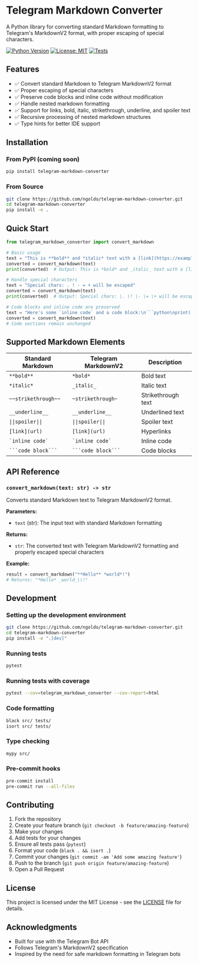 # Telegram Markdown Converter

A Python library for converting standard Markdown formatting to Telegram's MarkdownV2 format, with proper escaping of special characters.

[![Python Version](https://img.shields.io/badge/python-3.10%2B-blue.svg)](https://www.python.org/downloads/)
[![License: MIT](https://img.shields.io/badge/License-MIT-yellow.svg)](https://opensource.org/licenses/MIT)
[![Tests](https://github.com/ngoldo/telegram-markdown-converter/workflows/Tests/badge.svg)](https://github.com/ngoldo/telegram-markdown-converter/actions)

## Features

- ✅ Convert standard Markdown to Telegram MarkdownV2 format
- ✅ Proper escaping of special characters
- ✅ Preserve code blocks and inline code without modification
- ✅ Handle nested markdown formatting
- ✅ Support for links, bold, italic, strikethrough, underline, and spoiler text
- ✅ Recursive processing of nested markdown structures
- ✅ Type hints for better IDE support

## Installation

### From PyPI (coming soon)

```bash
pip install telegram-markdown-converter
```

### From Source

```bash
git clone https://github.com/ngoldo/telegram-markdown-converter.git
cd telegram-markdown-converter
pip install -e .
```

## Quick Start

```python
from telegram_markdown_converter import convert_markdown

# Basic usage
text = "This is **bold** and *italic* text with a [link](https://example.com)"
converted = convert_markdown(text)
print(converted)  # Output: This is *bold* and _italic_ text with a [link](https://example.com)

# Handle special characters
text = "Special chars: . ! - = + will be escaped"
converted = convert_markdown(text)
print(converted)  # Output: Special chars: \. \! \- \= \+ will be escaped

# Code blocks and inline code are preserved
text = "Here's some `inline code` and a code block:\n```python\nprint('hello')\n```"
converted = convert_markdown(text)
# Code sections remain unchanged
```

## Supported Markdown Elements

| Standard Markdown          | Telegram MarkdownV2        | Description        |
| -------------------------- | -------------------------- | ------------------ |
| `**bold**`                 | `*bold*`                   | Bold text          |
| `*italic*`                 | `_italic_`                 | Italic text        |
| `~~strikethrough~~`        | `~strikethrough~`          | Strikethrough text |
| `__underline__`            | `__underline__`            | Underlined text    |
| `\|\|spoiler\|\|`          | `\|\|spoiler\|\|`          | Spoiler text       |
| `[link](url)`              | `[link](url)`              | Hyperlinks         |
| `` `inline code` ``        | `` `inline code` ``        | Inline code        |
| ```` ```code block``` ```` | ```` ```code block``` ```` | Code blocks        |

## API Reference

### `convert_markdown(text: str) -> str`

Converts standard Markdown text to Telegram MarkdownV2 format.

**Parameters:**
- `text` (str): The input text with standard Markdown formatting

**Returns:**
- `str`: The converted text with Telegram MarkdownV2 formatting and properly escaped special characters

**Example:**
```python
result = convert_markdown("**Hello** *world*!")
# Returns: "*Hello* _world_\\!"
```

## Development

### Setting up the development environment

```bash
git clone https://github.com/ngoldo/telegram-markdown-converter.git
cd telegram-markdown-converter
pip install -e ".[dev]"
```

### Running tests

```bash
pytest
```

### Running tests with coverage

```bash
pytest --cov=telegram_markdown_converter --cov-report=html
```

### Code formatting

```bash
black src/ tests/
isort src/ tests/
```

### Type checking

```bash
mypy src/
```

### Pre-commit hooks

```bash
pre-commit install
pre-commit run --all-files
```

## Contributing

1. Fork the repository
2. Create your feature branch (`git checkout -b feature/amazing-feature`)
3. Make your changes
4. Add tests for your changes
5. Ensure all tests pass (`pytest`)
6. Format your code (`black . && isort .`)
7. Commit your changes (`git commit -am 'Add some amazing feature'`)
8. Push to the branch (`git push origin feature/amazing-feature`)
9. Open a Pull Request

## License

This project is licensed under the MIT License - see the [LICENSE](LICENSE) file for details.

## Acknowledgments

- Built for use with the Telegram Bot API
- Follows Telegram's MarkdownV2 specification
- Inspired by the need for safe markdown formatting in Telegram bots
